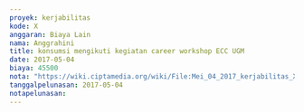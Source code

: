 ```yaml
---
proyek: kerjabilitas
kode: X
anggaran: Biaya Lain
nama: Anggrahini
title: konsumsi mengikuti kegiatan career workshop ECC UGM
date: 2017-05-04
biaya: 45500
nota: "https://wiki.ciptamedia.org/wiki/File:Mei_04_2017_kerjabilitas_X_konsumsi_inok.jpg"
tanggalpelunasan: 2017-05-04
notapelunasan:
---
```

